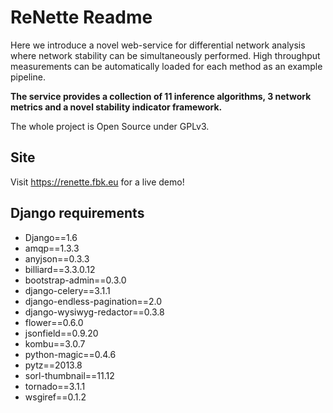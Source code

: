 # ReNette Readme
Here we introduce a novel web-service for differential
network analysis where network stability can be
simultaneously performed. High throughput measurements
can be automatically loaded for each method as an
example pipeline.

**The service provides a collection of
11 inference algorithms, 3 network metrics and a novel
stability indicator framework.** 

The whole project is Open Source under GPLv3.

## Site
Visit https://renette.fbk.eu for a live demo!

## Django requirements 
* Django==1.6
* amqp==1.3.3
* anyjson==0.3.3
* billiard==3.3.0.12
* bootstrap-admin==0.3.0
* django-celery==3.1.1
* django-endless-pagination==2.0
* django-wysiwyg-redactor==0.3.8
* flower==0.6.0
* jsonfield==0.9.20
* kombu==3.0.7
* python-magic==0.4.6
* pytz==2013.8
* sorl-thumbnail==11.12
* tornado==3.1.1
* wsgiref==0.1.2
